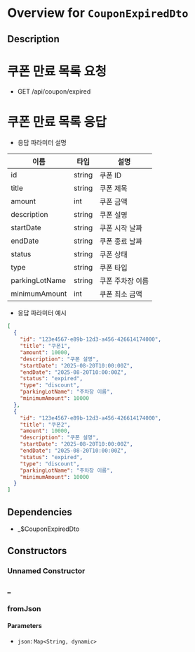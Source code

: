# Overview for `CouponExpiredDto`

## Description

# 쿠폰 만료 목록 요청

 - GET /api/coupon/expired

 # 쿠폰 만료 목록 응답

 - 응답 파라미터 설명

 |이름|타입|설명|
 |-|-|-|
 |id|string|쿠폰 ID|
 |title|string|쿠폰 제목|
 |amount|int|쿠폰 금액|
 |description|string|쿠폰 설명|
 |startDate|string|쿠폰 시작 날짜|
 |endDate|string|쿠폰 종료 날짜|
 |status|string|쿠폰 상태|
 |type|string|쿠폰 타입|
 |parkingLotName|string|쿠폰 주차장 이름|
 |minimumAmount|int|쿠폰 최소 금액|

 - 응답 파라미터 예시

 ```json
 [
   {
     "id": "123e4567-e89b-12d3-a456-426614174000",
     "title": "쿠폰1",
     "amount": 10000,
     "description": "쿠폰 설명",
     "startDate": "2025-08-20T10:00:00Z",
     "endDate": "2025-08-20T10:00:00Z",
     "status": "expired",
     "type": "discount",
     "parkingLotName": "주차장 이름",
     "minimumAmount": 10000
   },
   {
     "id": "123e4567-e89b-12d3-a456-426614174000",
     "title": "쿠폰2",
     "amount": 10000,
     "description": "쿠폰 설명",
     "startDate": "2025-08-20T10:00:00Z",
     "endDate": "2025-08-20T10:00:00Z",
     "status": "expired",
     "type": "discount",
     "parkingLotName": "주차장 이름",
     "minimumAmount": 10000
   }
 ]
 ```

## Dependencies

- _$CouponExpiredDto

## Constructors

### Unnamed Constructor


### _


### fromJson


#### Parameters

- `json`: `Map<String, dynamic>`

